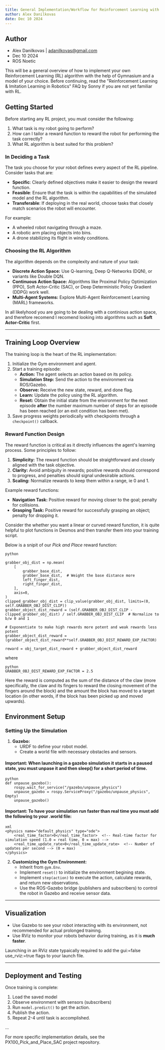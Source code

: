 ```yaml
---
title: General Implementation/Workflow for Reinforcement Learning with OpenAI Gymnasium, Gazebo, and RViz (and of course ROS)
author: Alex Danilkovas
date: Dec 10 2024
---
```


## Author
* Alex Danilkovas | adanilkovas@gmail.com
* Dec 10 2024
* ROS Noetic

This will be a general overview of how to implement your own Reinforcement Learning (RL) algorithm with the help of Gymnasium and a model of your choice. Before continuing, read the "Reinforcement Learning & Imitation Learning in Robotics" FAQ by Sonny if you are not yet familiar with RL.

## Getting Started
Before starting any RL project, you must consider the following:
1. What task is my robot going to perform?
2. How can I tailor a reward function to reward the robot for performing the task correctly?
3. What RL algorithm is best suited for this problem?

### In Deciding a Task
The task you choose for your robot defines every aspect of the RL pipeline. Consider tasks that are:
- **Specific**: Clearly defined objectives make it easier to design the reward function.
- **Feasible**: Ensure that the task is within the capabilities of the simulated model and the RL algorithm.
- **Transferable**: If deploying in the real world, choose tasks that closely match scenarios the robot will encounter.

For example:
- A wheeled robot navigating through a maze.
- A robotic arm placing objects into bins.
- A drone stabilizing its flight in windy conditions.

### Choosing the RL Algorithm
The algorithm depends on the complexity and nature of your task:
- **Discrete Action Space:** Use Q-learning, Deep Q-Networks (DQN), or variants like Double DQN.
- **Continuous Action Space:** Algorithms like Proximal Policy Optimization (PPO), Soft Actor-Critic (SAC), or Deep Deterministic Policy Gradient (DDPG) work well.
- **Multi-Agent Systems:** Explore Multi-Agent Reinforcement Learning (MARL) frameworks.

In all likelyhood you are going to be dealing with a continious action space, and therefore recomend I recomend looking into algorithms such as **Soft Actor-Critic** first. 

---

## Training Loop Overview
The training loop is the heart of the RL implementation:
1. Initialize the Gym environment and agent.
2. Start a training episode:
   - **Action:** The agent selects an action based on its policy.
   - **Simulation Step:** Send the action to the environment via ROS/Gazebo.
   - **Observe:** Receive the new state, reward, and done flag.
   - **Learn:** Update the policy using the RL algorithm.
   - **Reset:** Obtain the initial state from the environment for the next episode **after** the number maximum number of steps for an episode has been reached (or an exit condition has been met).
3. Save progress weights periodically with checkpoints through a `checkpoint()` callback.

### Reward Function Design
The reward function is critical as it directly influences the agent's learning process. Some principles to follow:
1. **Simplicity:** The reward function should be straightforward and closely aligned with the task objective.
2. **Clarity:** Avoid ambiguity in rewards; positive rewards should correspond to progress, and penalties should signal undesirable actions.
3. **Scaling:** Normalize rewards to keep them within a range, ie 0 and 1.

Example reward functions:
- **Navigation Task:** Positive reward for moving closer to the goal; penalty for collisions.
- **Grasping Task:** Positive reward for successfully grasping an object; penalty for dropping it.

Consider the whether you want a linear or curved reward function, it is quite helpful to plot functions in Desmos and then transfer them into your training script.

Below is a snipit of our *Pick and Place* reward function:
```
python

grabber_obj_dist = np.mean(
    [
        grabber_base_dist,
        grabber_base_dist,  # Weight the base distance more
        left_finger_dist,
        right_finger_dist,
    ],
    axis=0,
)
clipped_grabber_obj_dist = clip_value(grabber_obj_dist, limits=(0, self.GRABBER_OBJ_DIST_CLIP))
grabber_object_dist_reward = (self.GRABBER_OBJ_DIST_CLIP - clipped_grabber_obj_dist) / self.GRABBER_OBJ_DIST_CLIP  # Normalize to b/w 0 and 1

# Exponentiate to make high rewards more potent and weak rewards less potent
grabber_object_dist_reward = (grabber_object_dist_reward**self.GRABBER_OBJ_DIST_REWARD_EXP_FACTOR)

reward = obj_target_dist_reward + grabber_object_dist_reward
```

where

```
python
GRABBER_OBJ_DIST_REWARD_EXP_FACTOR = 2.5
```

Here the reward is computed as the sum of the distance of the claw (more specifically, the claw and its fingers to reward the closing movement of the fingers around the block) and the amount the block has moved to a target location (in other words, if the block has been picked up and moved upwards).

## Environment Setup
### Setting Up the Simulation
1. **Gazebo:**
   - URDF to define your robot model.
   - Create a world file with necessary obstacles and sensors.

#### Important: When launching in a gazebo simulation it starts in a paused state, you must unpase it and then sleep() for a short period of time.
```
python
def unpause_gazebo():
    rospy.wait_for_service("/gazebo/unpause_physics")
    unpause_gazebo = rospy.ServiceProxy("/gazebo/unpause_physics", Empty)
    unpause_gazebo()
```

#### Important: To have your simulation run faster than real time you must add the following to your .world file:
```
xml
<physics name="default_physics" type="ode">
    <real_time_factor>0</real_time_factor>  <!-- Real-time factor for simulation speed (1.0 = real time, 0 = max) -->
    <real_time_update_rate>0</real_time_update_rate>  <!-- Number of updates per second --> (0 = max)
</physics>

```

2. **Customizing the Gym Environment:**
   - Inherit from `gym.Env`.
   - Implement `reset()` to initialize the environment begining state.
   - Implement `step(action)` to execute the action, calculate rewards, and return new observations.
   - Use the ROS-Gazebo bridge (publishers and subscribers) to control the robot in Gazebo and receive sensor data.

---

## Visualization
- Use Gazebo to see your robot interacting with its environment, not recommended for actual prolonged training.
- Use RViz to monitor your robots behavior during training, as it is **much faster**. 

Launching in an RViz state typaically required to add the gui:=false use_rviz:=true flags to your launch file.

---

## Deployment and Testing
Once training is complete:
1. Load the saved model
2. Observe environment with sensors (subscribers)
3. Run `model.predict()` to get the action.
4. Publish the action.
5. Repeat 2-4 until task is accomplished.

...

For more specific implementation details, see the PX100_Pick_and_Place_SAC project repository.